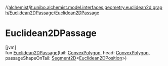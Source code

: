 //[alchemist](../../../index.md)/[it.unibo.alchemist.model.interfaces.geometry.euclidean2d.graph](../index.md)/[Euclidean2DPassage](index.md)/[Euclidean2DPassage](-euclidean2-d-passage.md)

# Euclidean2DPassage

[jvm]\
fun [Euclidean2DPassage](-euclidean2-d-passage.md)(tail: [ConvexPolygon](../../it.unibo.alchemist.model.interfaces.geometry.euclidean2d/-convex-polygon/index.md), head: [ConvexPolygon](../../it.unibo.alchemist.model.interfaces.geometry.euclidean2d/-convex-polygon/index.md), passageShapeOnTail: [Segment2D](../../it.unibo.alchemist.model.interfaces.geometry.euclidean2d/-segment2-d/index.md)<[Euclidean2DPosition](../../it.unibo.alchemist.model.implementations.positions/-euclidean2-d-position/index.md)>)

